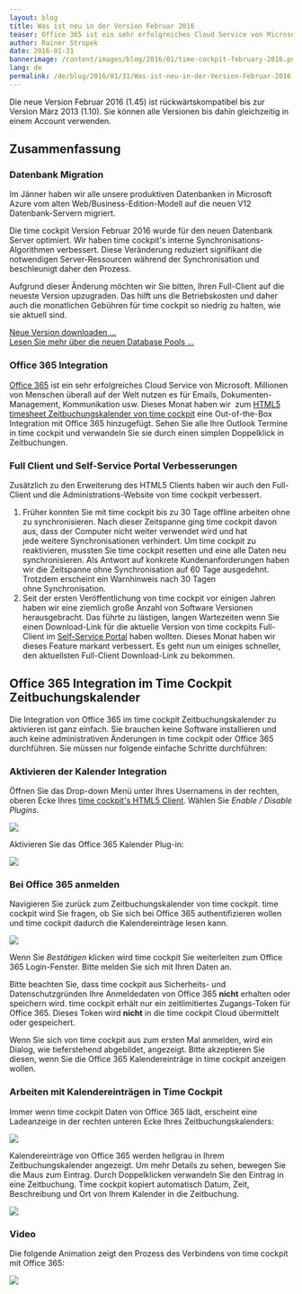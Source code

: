 ```yaml
---
layout: blog
title: Was ist neu in der Version Februar 2016
teaser: Office 365 ist ein sehr erfolgreiches Cloud Service von Microsoft. Millionen von Menschen überall auf der Welt nutzen es für Emails, Dokumenten-Management, Kommunikation usw. Dieses Monat haben wir  zum HTML5 timesheet Zeitbuchungskalender von time cockpit eine Out-of-the-Box Integration mit Office 365 hinzugefügt. Sehen Sie alle Ihre Outlook Termine in time cockpit und verwandeln Sie sie durch einen simplen Doppelklick in Zeitbuchungen.
author: Rainer Stropek
date: 2016-01-31
bannerimage: /content/images/blog/2016/01/time-cockpit-february-2016.png
lang: de
permalink: /de/blog/2016/01/31/Was-ist-neu-in-der-Version-Februar-2016
---
```


<p xmlns="http://www.w3.org/1999/xhtml">Die neue Version Februar 2016 (1.45) ist rückwärtskompatibel bis zur Version März 2013 (1.10). Sie können alle Versionen bis dahin gleichzeitig in einem Account verwenden.</p><h2 xmlns="http://www.w3.org/1999/xhtml">Zusammenfassung</h2><h3 xmlns="http://www.w3.org/1999/xhtml">Datenbank Migration</h3><p xmlns="http://www.w3.org/1999/xhtml">Im Jänner haben wir alle unsere produktiven Datenbanken in Microsoft Azure vom alten Web/Business-Edition-Modell auf die neuen V12 Datenbank-Servern migriert.</p><p xmlns="http://www.w3.org/1999/xhtml">Die time cockpit Version Februar 2016 wurde für den neuen Datenbank Server optimiert. Wir haben time cockpit's interne Synchronisations-Algorithmen verbessert. Diese Veränderung reduziert signifikant die notwendigen Server-Ressourcen während der Synchronisation und beschleunigt daher den Prozess. </p><p class="showcase" xmlns="http://www.w3.org/1999/xhtml">Aufgrund dieser Änderung möchten wir Sie bitten, Ihren Full-Client auf die neueste Version upzugraden. Das hilft uns die Betriebskosten und daher auch die monatlichen Gebühren für time cockpit so niedrig zu halten, wie sie aktuell sind.</p><p xmlns="http://www.w3.org/1999/xhtml">
  <a href="~/account/download">Neue Version downloaden ...</a> <br /><a href="~/blog/2016/01/31/Hello-Database-Pools">Lesen Sie mehr über die neuen Database Pools ...</a></p><h3 xmlns="http://www.w3.org/1999/xhtml">Office 365 Integration</h3><p xmlns="http://www.w3.org/1999/xhtml">
  <a href="https://products.office.com/" target="_blank">Office 365</a> ist ein sehr erfolgreiches Cloud Service von Microsoft. Millionen von Menschen überall auf der Welt nutzen es für Emails, Dokumenten-Management, Kommunikation usw. Dieses Monat haben wir  zum <a href="http://web.timecockpit.com" target="_blank">HTML5 timesheet Zeitbuchungskalender von time cockpit</a> eine Out-of-the-Box Integration mit Office 365 hinzugefügt. Sehen Sie alle Ihre Outlook Termine in time cockpit und verwandeln Sie sie durch einen simplen Doppelklick in Zeitbuchungen.</p><h3 xmlns="http://www.w3.org/1999/xhtml">Full Client und Self-Service Portal Verbesserungen</h3><p xmlns="http://www.w3.org/1999/xhtml">Zusätzlich zu den Erweiterung des HTML5 Clients haben wir auch den Full-Client und die Administrations-Website von time cockpit verbessert. </p><ol xmlns="http://www.w3.org/1999/xhtml">
  <li>Früher konnten Sie mit time cockpit bis zu 30 Tage offline arbeiten ohne zu synchronisieren. Nach dieser Zeitspanne ging time cockpit davon aus, dass der Computer nicht weiter verwendet wird und hat jede weitere Synchronisationen verhindert. Um time cockpit zu reaktivieren, mussten Sie time cockpit resetten und eine alle Daten neu synchronisieren. Als Antwort auf konkrete Kundenanforderungen haben wir die Zeitspanne ohne Synchronisation auf 60 Tage ausgedehnt. Trotzdem erscheint ein Warnhinweis nach 30 Tagen ohne Synchronisation.</li>
  <li>Seit der ersten Veröffentlichung von time cockpit vor einigen Jahren haben wir eine ziemlich große Anzahl von Software Versionen herausgebracht. Das führte zu lästigen, langen Wartezeiten wenn Sie einen Download-Link für die aktuelle Version von time cockpits Full-Client im <a href="~/sign-in" target="_blank">Self-Service Portal</a> haben wollten. Dieses Monat haben wir dieses Feature markant verbessert. Es geht nun um einiges schneller, den aktuellsten Full-Client Download-Link zu bekommen. </li>
</ol><h2 xmlns="http://www.w3.org/1999/xhtml">Office 365 Integration im Time Cockpit Zeitbuchungskalender</h2><p xmlns="http://www.w3.org/1999/xhtml">Die Integration von Office 365 im time cockpit Zeitbuchungskalender zu aktivieren ist ganz einfach. Sie brauchen keine Software installieren und auch keine administrativen Änderungen in time cockpit oder Office 365 durchführen. Sie müssen nur folgende einfache Schritte durchführen: </p><h3 xmlns="http://www.w3.org/1999/xhtml">Aktivieren der Kalender Integration</h3><p xmlns="http://www.w3.org/1999/xhtml">Öffnen Sie das Drop-down Menü unter Ihres Usernamens in der rechten, oberen Ecke Ihres <a href="https://web.timecockpit.com" target="_blank">time cockpit's HTML5 Client</a>. Wählen Sie <em>Enable / Disable Plugins</em>.</p><p xmlns="http://www.w3.org/1999/xhtml">
  <img src="{{site.baseurl}}/content/images/blog/2016/01/enable-disable-plugins.png" />
</p><p xmlns="http://www.w3.org/1999/xhtml">Aktivieren Sie das Office 365 Kalender Plug-in:</p><p xmlns="http://www.w3.org/1999/xhtml">
  <img src="{{site.baseurl}}/content/images/blog/2016/01/active-office-365-calendar.png" />
</p><h3 xmlns="http://www.w3.org/1999/xhtml">Bei Office 365 anmelden</h3><p xmlns="http://www.w3.org/1999/xhtml">Navigieren Sie zurück zum Zeitbuchungskalender von time cockpit. time cockpit wird Sie fragen, ob Sie sich bei Office 365 authentifizieren wollen und time cockpit dadurch die Kalendereinträge lesen kann.</p><p xmlns="http://www.w3.org/1999/xhtml">
  <img src="{{site.baseurl}}/content/images/blog/2016/01/sign-in-confirmation.png" />
</p><p xmlns="http://www.w3.org/1999/xhtml">Wenn Sie <em>Bestätigen</em> klicken wird time cockpit Sie weiterleiten zum Office 365 Login-Fenster. Bitte melden Sie sich mit Ihren Daten an.   </p><p class="showcase" xmlns="http://www.w3.org/1999/xhtml">Bitte beachten Sie, dass time cockpit aus Sicherheits- und Datenschutzgründen Ihre Anmeldedaten von Office 365 <strong>nicht</strong> erhalten oder speichern wird. time cockpit erhält nur ein zeitlimitiertes Zugangs-Token für Office 365. Dieses Token wird <strong>nicht</strong> in die time cockpit Cloud übermittelt oder gespeichert. </p><p xmlns="http://www.w3.org/1999/xhtml">Wenn Sie sich von time cockpit aus zum ersten Mal anmelden, wird ein Dialog, wie tieferstehend abgebildet, angezeigt. Bitte akzeptieren Sie diesen, wenn Sie die Office 365 Kalendereinträge in time cockpit anzeigen wollen.</p><f:function name="Composite.Media.ImageGallery.Slimbox2" xmlns:f="http://www.composite.net/ns/function/1.0">
  <f:param name="MediaImage" value="MediaArchive:5841428d-60e0-4aa0-8a51-b6a454f47712" xmlns:f="http://www.composite.net/ns/function/1.0" />
  <f:param name="ThumbnailMaxWidth" value="800" xmlns:f="http://www.composite.net/ns/function/1.0" />
  <f:param name="ThumbnailMaxHeight" value="800" xmlns:f="http://www.composite.net/ns/function/1.0" />
  <f:param name="ImageMaxWidth" value="1920" xmlns:f="http://www.composite.net/ns/function/1.0" />
  <f:param name="ImageMaxHeight" value="1280" xmlns:f="http://www.composite.net/ns/function/1.0" />
</f:function><h3 xmlns="http://www.w3.org/1999/xhtml">Arbeiten mit Kalendereinträgen in Time Cockpit</h3><p xmlns="http://www.w3.org/1999/xhtml">Immer wenn time cockpit Daten von Office 365 lädt, erscheint eine Ladeanzeige in der rechten unteren Ecke Ihres Zeitbuchungskalenders:</p><p xmlns="http://www.w3.org/1999/xhtml">
  <img src="{{site.baseurl}}/content/images/blog/2016/01/loading-indicator.png" />
</p><p xmlns="http://www.w3.org/1999/xhtml">Kalendereinträge von Office 365 werden hellgrau in Ihrem Zeitbuchungskalender angezeigt. Um mehr Details zu sehen, bewegen Sie die Maus zum Eintrag. Durch Doppelklicken verwandeln Sie den Eintrag in eine Zeitbuchung. Time cockpit kopiert automatisch Datum, Zeit, Beschreibung und Ort von Ihrem Kalender in die Zeitbuchung.</p><p xmlns="http://www.w3.org/1999/xhtml">
  <img src="{{site.baseurl}}/content/images/blog/2016/01/calendar-items.png" />
</p><h3 xmlns="http://www.w3.org/1999/xhtml">Video</h3><p xmlns="http://www.w3.org/1999/xhtml">Die folgende Animation zeigt den Prozess des Verbindens von time cockpit mit Office 365:</p><p xmlns="http://www.w3.org/1999/xhtml">
  <img src="{{site.baseurl}}/content/images/blog/2016/01/office-365-calendar-in-time-cockpit.gif" />
</p>
